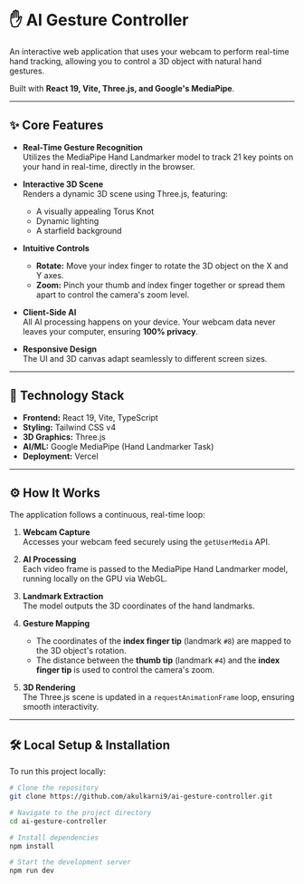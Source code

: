 # ✋ AI Gesture Controller  

An interactive web application that uses your webcam to perform real-time hand tracking, allowing you to control a 3D object with natural hand gestures.  

Built with **React 19, Vite, Three.js, and Google's MediaPipe**.  

---

## ✨ Core Features  

- **Real-Time Gesture Recognition**  
  Utilizes the MediaPipe Hand Landmarker model to track 21 key points on your hand in real-time, directly in the browser.  

- **Interactive 3D Scene**  
  Renders a dynamic 3D scene using Three.js, featuring:  
  - A visually appealing Torus Knot  
  - Dynamic lighting  
  - A starfield background  

- **Intuitive Controls**  
  - **Rotate:** Move your index finger to rotate the 3D object on the X and Y axes.  
  - **Zoom:** Pinch your thumb and index finger together or spread them apart to control the camera's zoom level.  

- **Client-Side AI**  
  All AI processing happens on your device. Your webcam data never leaves your computer, ensuring **100% privacy**.  

- **Responsive Design**  
  The UI and 3D canvas adapt seamlessly to different screen sizes.  

---

## 🚀 Technology Stack  

- **Frontend:** React 19, Vite, TypeScript  
- **Styling:** Tailwind CSS v4  
- **3D Graphics:** Three.js  
- **AI/ML:** Google MediaPipe (Hand Landmarker Task)  
- **Deployment:** Vercel  

---

## ⚙️ How It Works  

The application follows a continuous, real-time loop:  

1. **Webcam Capture**  
   Accesses your webcam feed securely using the `getUserMedia` API.  

2. **AI Processing**  
   Each video frame is passed to the MediaPipe Hand Landmarker model, running locally on the GPU via WebGL.  

3. **Landmark Extraction**  
   The model outputs the 3D coordinates of the hand landmarks.  

4. **Gesture Mapping**  
   - The coordinates of the **index finger tip** (landmark `#8`) are mapped to the 3D object's rotation.  
   - The distance between the **thumb tip** (landmark `#4`) and the **index finger tip** is used to control the camera's zoom.  

5. **3D Rendering**  
   The Three.js scene is updated in a `requestAnimationFrame` loop, ensuring smooth interactivity.  

---

## 🛠️ Local Setup & Installation  

To run this project locally:  

```bash
# Clone the repository
git clone https://github.com/akulkarni9/ai-gesture-controller.git  

# Navigate to the project directory
cd ai-gesture-controller  

# Install dependencies
npm install  

# Start the development server
npm run dev